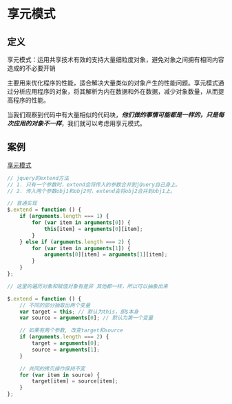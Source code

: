 # 享元模式

## 定义

享元模式：运用共享技术有效的支持大量细粒度对象，避免对象之间拥有相同内容造成的不必要开销

主要用来优化程序的性能，适合解决大量类似的对象产生的性能问题。享元模式通过分析应用程序的对象，将其解析为内在数据和外在数据，减少对象数量，从而提高程序的性能。

当我们观察到代码中有大量相似的代码块，**_他们做的事情可能都是一样的，只是每次应用的对象不一样_**，我们就可以考虑用享元模式。

## 案例

[享元模式](https://github.com/Nealyang/YOU-SHOULD-KNOW-JS/blob/master/doc/design%20mode/%E4%BA%AB%E5%85%83%E6%A8%A1%E5%BC%8F.md)

```js
// jquery的extend方法
// 1. 只有一个参数时，extend会将传入的参数合并到jQuery自己身上。
// 2. 传入两个参数obj1和obj2时，extend会将obj2合并到obj1上。

// 普通实现
$.extend = function () {
    if (arguments.length === 1) {
        for (var item in arguments[0]) {
            this[item] = arguments[0][item];
        }
    } else if (arguments.length === 2) {
        for (var item in arguments[1]) {
            arguments[0][item] = arguments[1][item];
        }
    }
};

// 这里的遍历对象和赋值对象有差异 其他都一样，所以可以抽象出来

$.extend = function () {
    // 不同的部分抽取出两个变量
    var target = this; // 默认为this，即$本身
    var source = arguments[0]; // 默认为第一个变量

    // 如果有两个参数, 改变target和source
    if (arguments.length === 2) {
        target = arguments[0];
        source = arguments[1];
    }

    // 共同的拷贝操作保持不变
    for (var item in source) {
        target[item] = source[item];
    }
};
```
